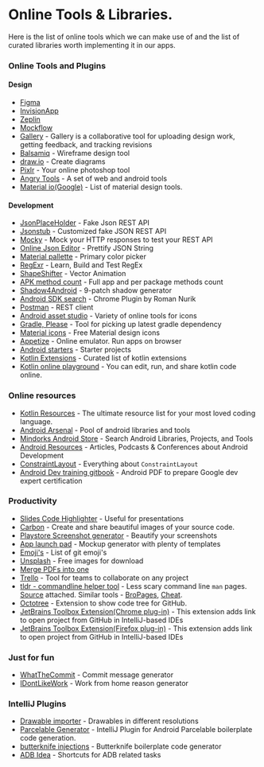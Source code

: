 # Online Tools & Libraries.
Here is the list of online tools which we can make use of and the list of curated libraries worth implementing it in our apps.

### Online Tools and Plugins

#### Design
- [Figma](https://www.figma.com/)
- [InvisionApp](https://www.invisionapp.com/)
- [Zeplin](https://zeplin.io/)
- [Mockflow](https://mockflow.com/)
- [Gallery](https://gallery.io/) - Gallery is a collaborative tool for uploading design work, getting feedback, and tracking revisions
- [Balsamiq](https://balsamiq.com/) - Wireframe design tool
- [draw.io](https://www.draw.io/) - Create diagrams
- [Pixlr](https://www.pixlr.com/editor/) - Your online photoshop tool
- [Angry Tools](http://angrytools.com/) - A set of web and android tools
- [Material io(Google)](https://material.io/tools/) - List of material design tools.


#### Development
- [JsonPlaceHolder](https://jsonplaceholder.typicode.com/) - Fake Json REST API
- [Jsonstub](http://jsonstub.com/) - Customized fake JSON REST API
- [Mocky](https://www.mocky.io/) - Mock your HTTP responses to test your REST API
- [Online Json Editor](http://jsoneditoronline.org/) - Prettify JSON String 
- [Material pallette](https://www.materialpalette.com/) - Primary color picker
- [RegExr](https://regexr.com/) - Learn, Build and Test RegEx 
- [ShapeShifter](https://shapeshifter.design/) - Vector Animation
- [APK method count](http://inloop.github.io/apk-method-count/) - Full app and per package methods count
- [Shadow4Android](http://inloop.github.io/shadow4android/) - 9-patch shadow generator
- [Android SDK search](https://chrome.google.com/webstore/detail/android-sdk-search/hgcbffeicehlpmgmnhnkjbjoldkfhoin) - Chrome Plugin by Roman Nurik
- [Postman](https://www.getpostman.com/) - REST client
- [Android asset studio](http://romannurik.github.io/AndroidAssetStudio/) - Variety of online tools for icons
- [Gradle, Please](http://gradleplease.appspot.com/) - Tool for picking up latest gradle dependency
- [Material icons](https://materialdesignicons.com/) - Free Material design icons 
- [Appetize](https://appetize.io/) - Online emulator. Run apps on browser
- [Android starters](http://androidstarters.com/) - Starter projects
- [Kotlin Extensions](http://kotlinextensions.com/) - Curated list of kotlin extensions
- [Kotlin online playground](https://play.kotlinlang.org/) -  You can edit, run, and share kotlin code online.

### Online resources
- [Kotlin Resources](https://www.kotlinresources.com/) - The ultimate resource list for your most loved coding language.
- [Android Arsenal](https://android-arsenal.com/) - Pool of android libraries and tools
- [Mindorks Android Store](https://mindorks.com/android/store) - Search Android Libraries, Projects, and Tools
- [Android Resources](https://androidresources.net/) - Articles, Podcasts & Conferences about Android Development
- [ConstraintLayout](https://constraintlayout.com/) - Everything about `ConstraintLayout`
- [Android Dev training gitbook](https://legacy.gitbook.com/@google-developer-training) - Android PDF to prepare Google dev expert certification

### Productivity
- [Slides Code Highlighter](https://romannurik.github.io/SlidesCodeHighlighter/) - Useful for presentations
- [Carbon](https://carbon.now.sh/) - Create and share beautiful images of your source code.
- [Playstore Screenshot generator](https://www.appstorescreenshot.com/) - Beautify your screenshots
- [App launch pad](https://theapplaunchpad.com/mockup-generator/) - Mockup generator with plenty of templates 
- [Emoji's](https://gist.github.com/rxaviers/7360908) - List of git emoji's
- [Unsplash](https://unsplash.com) - Free images for download
- [Merge PDFs into one](https://www.altomerge.com/) 
- [Trello](https://trello.com/) - Tool for teams to collaborate on any project
- [tldr - commandline helper tool](https://tldr.ostera.io/) - Less scary command line `man` pages. [Source](https://github.com/tldr-pages/tldr) attached. Similar tools - [BroPages](http://bropages.org/), [Cheat](https://github.com/chrisallenlane/cheat). 
- [Octotree](https://chrome.google.com/webstore/detail/octotree/bkhaagjahfmjljalopjnoealnfndnagc) - Extension to show code tree for GitHub.
- [JetBrains Toolbox Extension(Chrome plug-in)](https://chrome.google.com/webstore/detail/jetbrains-toolbox-extensi/offnedcbhjldheanlbojaefbfbllddna) - This extension adds link to open project from GitHub in IntelliJ-based IDEs
- [JetBrains Toolbox Extension(Firefox plug-in)](https://addons.mozilla.org/en-US/firefox/addon/jetbrains-toolbox/) - This extension adds link to open project from GitHub in IntelliJ-based IDEs

  
### Just for fun
- [WhatTheCommit](https://whatthecommit.com/) - Commit message generator
- [IDontLikeWork](https://idontlike.work/) - Work from home reason generator

### IntelliJ Plugins
- [Drawable importer](https://github.com/winterDroid/android-drawable-importer-intellij-plugin) - Drawables in different resolutions
- [Parcelable Generator](https://github.com/mcharmas/android-parcelable-intellij-plugin/) - IntelliJ Plugin for Android Parcelable boilerplate code generation.
- [butterknife injections](https://github.com/avast/android-butterknife-zelezny) - Butterknife boilerplate code generator
- [ADB Idea](https://github.com/pbreault/adb-idea) - Shortcuts for ADB related tasks

 


